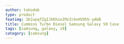 ```yaml
---
author: tokodab
type: product
featimg: 1K2upqfZgIJkKhsoIMzZc9vHVDhk-yAbB
title: Cummins Turbo Diesel Samsung Galaxy S9 Case
tags: [samsung, galaxy, s9]
category: [samsung]
---
```

